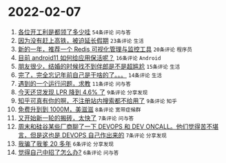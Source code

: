 # 2022-02-07

1. [各位开工利是都领了多少哇](https://www.v2ex.com/t/832169) `54条评论` `问与答`
1. [因为没有赶上高铁，被迫延长假期](https://www.v2ex.com/t/832150) `23条评论` `生活`
1. [新的一年，推荐一个 Redis 可视化管理与监控工具](https://www.v2ex.com/t/832152) `20条评论` `程序员`
1. [目前 android11 如何给应用保活呢？](https://www.v2ex.com/t/832165) `16条评论` `Android`
1. [朋友很少，结婚的时候找不到伴郎是不是超尴尬](https://www.v2ex.com/t/832171) `15条评论` `生活`
1. [完了，完全忘记年前自己是干啥的了。。。](https://www.v2ex.com/t/832163) `14条评论` `生活`
1. [遇到的一个运行问题，求教](https://www.v2ex.com/t/832160) `11条评论` `问与答`
1. [今天还贷发现 LPR 降到 4.6% 了](https://www.v2ex.com/t/832155) `9条评论` `分享发现`
1. [知乎可真有你的啊，不注册站内搜索都不给用了](https://www.v2ex.com/t/832146) `9条评论` `知乎`
1. [免费升到到 1000M，美滋滋](https://www.v2ex.com/t/832168) `8条评论` `宽带症候群`
1. [又开始新一轮的搬砖，太快了](https://www.v2ex.com/t/832153) `7条评论` `问与答`
1. [周末和硅谷某些厂商聊了一下 DEVOPS 和 DEV ONCALL。他们觉得苦不堪言，但是这也是 DEVOPS 自己作出来的](https://www.v2ex.com/t/832147) `7条评论` `分享发现`
1. [我骗了我爹 20 多年](https://www.v2ex.com/t/832175) `6条评论` `分享发现`
1. [觉得自己中招了怎么办?](https://www.v2ex.com/t/832174) `6条评论` `问与答`

